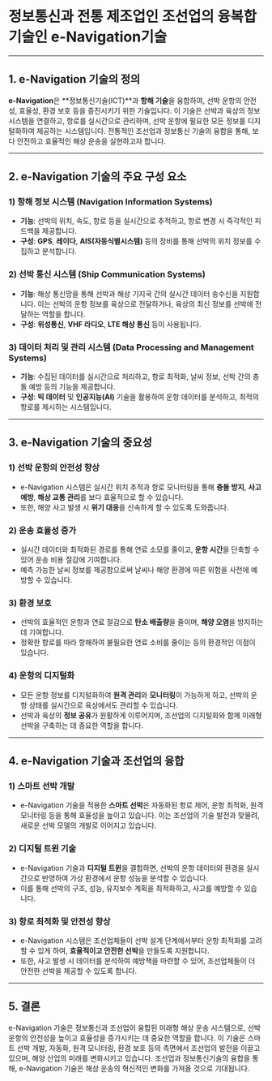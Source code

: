 # 정보통신과 전통 제조업인 조선업의 융복합기술인 e-Navigation기술

---

## 1. e-Navigation 기술의 정의

**e-Navigation**은 **정보통신기술(ICT)**과 **항해 기술**을 융합하여, 선박 운항의 안전성, 효율성, 환경 보호 등을 증진시키기 위한 기술입니다. 이 기술은 선박과 육상의 정보 시스템을 연결하고, 항로를 실시간으로 관리하며, 선박 운항에 필요한 모든 정보를 디지털화하여 제공하는 시스템입니다. 전통적인 조선업과 정보통신 기술의 융합을 통해, 보다 안전하고 효율적인 해상 운송을 실현하고자 합니다.

---

## 2. e-Navigation 기술의 주요 구성 요소

### 1) **항해 정보 시스템 (Navigation Information Systems)**
- **기능**: 선박의 위치, 속도, 항로 등을 실시간으로 추적하고, 항로 변경 시 즉각적인 피드백을 제공합니다.
- **구성**: **GPS**, **레이다**, **AIS(자동식별시스템)** 등의 장비를 통해 선박의 위치 정보를 수집하고 분석합니다.

### 2) **선박 통신 시스템 (Ship Communication Systems)**
- **기능**: 해상 통신망을 통해 선박과 해상 기지국 간의 실시간 데이터 송수신을 지원합니다. 이는 선박의 운항 정보를 육상으로 전달하거나, 육상의 최신 정보를 선박에 전달하는 역할을 합니다.
- **구성**: **위성통신**, **VHF 라디오**, **LTE 해상 통신** 등이 사용됩니다.

### 3) **데이터 처리 및 관리 시스템 (Data Processing and Management Systems)**
- **기능**: 수집된 데이터를 실시간으로 처리하고, 항로 최적화, 날씨 정보, 선박 간의 충돌 예방 등의 기능을 제공합니다.
- **구성**: **빅 데이터** 및 **인공지능(AI)** 기술을 활용하여 운항 데이터를 분석하고, 최적의 항로를 제시하는 시스템입니다.

---

## 3. e-Navigation 기술의 중요성

### 1) **선박 운항의 안전성 향상**
- e-Navigation 시스템은 실시간 위치 추적과 항로 모니터링을 통해 **충돌 방지**, **사고 예방**, **해상 교통 관리**를 보다 효율적으로 할 수 있습니다.
- 또한, 해양 사고 발생 시 **위기 대응**을 신속하게 할 수 있도록 도와줍니다.

### 2) **운송 효율성 증가**
- 실시간 데이터와 최적화된 경로를 통해 연료 소모를 줄이고, **운항 시간**을 단축할 수 있어 운송 비용 절감에 기여합니다.
- 예측 가능한 날씨 정보를 제공함으로써 날씨나 해양 환경에 따른 위험을 사전에 예방할 수 있습니다.

### 3) **환경 보호**
- 선박의 효율적인 운항과 연료 절감으로 **탄소 배출량**을 줄이며, **해양 오염**을 방지하는데 기여합니다.
- 정확한 항로를 따라 항해하여 불필요한 연료 소비를 줄이는 등의 환경적인 이점이 있습니다.

### 4) **운항의 디지털화**
- 모든 운항 정보를 디지털화하여 **원격 관리**와 **모니터링**이 가능하게 하고, 선박의 운항 상태를 실시간으로 육상에서도 관리할 수 있습니다.
- 선박과 육상의 **정보 공유**가 원활하게 이루어지며, 조선업의 디지털화와 함께 미래형 선박을 구축하는 데 중요한 역할을 합니다.

---

## 4. e-Navigation 기술과 조선업의 융합

### 1) **스마트 선박 개발**
- e-Navigation 기술을 적용한 **스마트 선박**은 자동화된 항로 제어, 운항 최적화, 원격 모니터링 등을 통해 효율성을 높이고 있습니다. 이는 조선업의 기술 발전과 맞물려, 새로운 선박 모델의 개발로 이어지고 있습니다.
  
### 2) **디지털 트윈 기술**
- e-Navigation 기술과 **디지털 트윈**을 결합하면, 선박의 운항 데이터와 환경을 실시간으로 반영하여 가상 환경에서 운항 성능을 분석할 수 있습니다.
- 이를 통해 선박의 구조, 성능, 유지보수 계획을 최적화하고, 사고를 예방할 수 있습니다.

### 3) **항로 최적화 및 안전성 향상**
- e-Navigation 시스템은 조선업체들이 선박 설계 단계에서부터 운항 최적화를 고려할 수 있게 하여, **효율적이고 안전한 선박**을 만들도록 지원합니다.
- 또한, 사고 발생 시 데이터를 분석하여 예방책을 마련할 수 있어, 조선업체들이 더 안전한 선박을 제공할 수 있도록 합니다.

---

## 5. 결론

e-Navigation 기술은 정보통신과 조선업이 융합된 미래형 해상 운송 시스템으로, 선박 운항의 안전성을 높이고 효율성을 증가시키는 데 중요한 역할을 합니다. 이 기술은 스마트 선박 개발, 자동화, 원격 모니터링, 환경 보호 등의 측면에서 조선업의 발전을 이끌고 있으며, 해양 산업의 미래를 변화시키고 있습니다. 조선업과 정보통신기술의 융합을 통해, e-Navigation 기술은 해상 운송의 혁신적인 변화를 가져올 것으로 기대됩니다.
